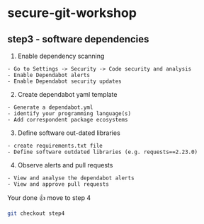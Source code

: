 # secure-git-workshop

## step3 - software dependencies

1. Enable dependency scanning
```
- Go to Settings -> Security -> Code security and analysis 
- Enable Dependabot alerts
- Enable Dependabot security updates
```

2. Create dependabot yaml template
```
- Generate a dependabot.yml
- identify your programming language(s)
- Add correspondent package ecosystems 
```

3. Define software out-dated libraries
```
- create requirements.txt file
- Define software outdated libraries (e.g. requests==2.23.0)
```

4. Observe alerts and pull requests
```
- View and analyse the dependabot alerts
- View and approve pull requests
```

Your done 👍 move to step 4
```bash
git checkout step4
```
